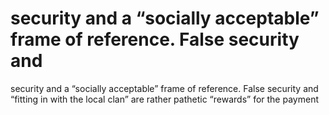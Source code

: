 # security and a “socially acceptable” frame of reference. False security and

security and a “socially acceptable” frame of reference. False security and
“fitting in with the local clan” are rather pathetic “rewards” for the payment